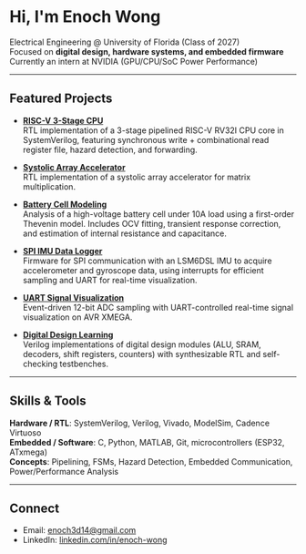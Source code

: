 # Hi, I'm Enoch Wong

Electrical Engineering @ University of Florida (Class of 2027)  
Focused on **digital design, hardware systems, and embedded firmware**  
Currently an intern at NVIDIA (GPU/CPU/SoC Power Performance)

---

## Featured Projects
- **[RISC-V 3-Stage CPU](https://github.com/EnochWong521/riscv-3stage-cpu)**  
  RTL implementation of a 3-stage pipelined RISC-V RV32I CPU core in SystemVerilog, featuring synchronous write + combinational read register file, hazard detection, and forwarding.

- **[Systolic Array Accelerator](https://github.com/EnochWong521/systolic-array-accelerator)**  
  RTL implementation of a systolic array accelerator for matrix multiplication.

- **[Battery Cell Modeling](https://github.com/EnochWong521/battery-cell-modeling)**  
  Analysis of a high-voltage battery cell under 10A load using a first-order Thevenin model. Includes OCV fitting, transient response correction, and estimation of internal resistance and capacitance.

- **[SPI IMU Data Logger](https://github.com/EnochWong521/spi-imu-data-logger)**  
  Firmware for SPI communication with an LSM6DSL IMU to acquire accelerometer and gyroscope data, using interrupts for efficient sampling and UART for real-time visualization.

- **[UART Signal Visualization](https://github.com/EnochWong521/uart-signal-visualization)**  
  Event-driven 12-bit ADC sampling with UART-controlled real-time signal visualization on AVR XMEGA.

- **[Digital Design Learning](https://github.com/EnochWong521/digital-design-learning)**  
  Verilog implementations of digital design modules (ALU, SRAM, decoders, shift registers, counters) with synthesizable RTL and self-checking testbenches.

---

## Skills & Tools
**Hardware / RTL**: SystemVerilog, Verilog, Vivado, ModelSim, Cadence Virtuoso  
**Embedded / Software**: C, Python, MATLAB, Git, microcontrollers (ESP32, ATxmega)  
**Concepts**: Pipelining, FSMs, Hazard Detection, Embedded Communication, Power/Performance Analysis

---

## Connect
- Email: [enoch3d14@gmail.com](mailto:enoch3d14@gmail.com)  
- LinkedIn: [linkedin.com/in/enoch-wong](www.linkedin.com/in/enoch-wong-595743290)  
